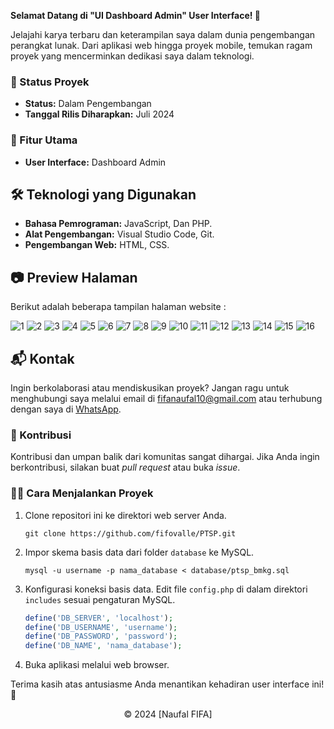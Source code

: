 **Selamat Datang di "UI Dashboard Admin" User Interface! 🚀**

Jelajahi karya terbaru dan keterampilan saya dalam dunia pengembangan perangkat lunak. Dari aplikasi web hingga proyek mobile, temukan ragam proyek yang mencerminkan dedikasi saya dalam teknologi.

### 🚧 Status Proyek

- **Status:** Dalam Pengembangan
- **Tanggal Rilis Diharapkan:** Juli 2024

### 🚀 Fitur Utama

- **User Interface:** Dashboard Admin

## 🛠️ Teknologi yang Digunakan

- **Bahasa Pemrograman:** JavaScript, Dan PHP.
- **Alat Pengembangan:** Visual Studio Code, Git.
- **Pengembangan Web:** HTML, CSS.

## 📷 Preview Halaman

Berikut adalah beberapa tampilan halaman website :

![1](https://github.com/fifovalle/PTSP/assets/90078068/aad09e9d-8172-4b5e-a59f-a61150104df5)
![2](https://github.com/fifovalle/PTSP/assets/90078068/9110ccbd-4ef1-40b5-b3c7-d69a78be1255)
![3](https://github.com/fifovalle/PTSP/assets/90078068/9fb78791-ea84-446b-a5ef-f0244c47733b)
![4](https://github.com/fifovalle/PTSP/assets/90078068/3f15540b-47f8-4afc-b0d4-bcb2f04ed7dc)
![5](https://github.com/fifovalle/PTSP/assets/90078068/c2006afc-a86e-44e6-8f66-244db1ff5a43)
![6](https://github.com/fifovalle/PTSP/assets/90078068/3120aa25-2292-409d-bbd2-f09cfca27cb3)
![7](https://github.com/fifovalle/PTSP/assets/90078068/1ea30443-31a3-4a8c-8d9f-a909b7657004)
![8](https://github.com/fifovalle/PTSP/assets/90078068/10b1d570-1a30-4c6d-a69c-7c0e1c694c03)
![9](https://github.com/fifovalle/PTSP/assets/90078068/df3553ef-b4be-45a3-9a1d-44546470668f)
![10](https://github.com/fifovalle/PTSP/assets/90078068/d636d979-bac8-4080-a901-792f8f296872)
![11](https://github.com/fifovalle/PTSP/assets/90078068/779874a1-8d03-44af-b58f-30ff571df791)
![12](https://github.com/fifovalle/PTSP/assets/90078068/595eac1e-4d96-49e3-9857-267ff19ebe21)
![13](https://github.com/fifovalle/PTSP/assets/90078068/631230c0-7d97-4f43-8fdb-1daefd28b6f2)
![14](https://github.com/fifovalle/PTSP/assets/90078068/9d439cb9-3a8d-4326-b006-09aad146fee7)
![15](https://github.com/fifovalle/PTSP/assets/90078068/23edf75e-920c-4978-8de1-f2ae9ae750ff)
![16](https://github.com/fifovalle/PTSP/assets/90078068/cf3c1489-a8b8-461d-8bb1-683cd6c443bd)

## 📬 Kontak

Ingin berkolaborasi atau mendiskusikan proyek? Jangan ragu untuk menghubungi saya melalui email di [fifanaufal10@gmail.com](mailto:fifanaufal10@gmail.com) atau terhubung dengan saya di [WhatsApp](https://wa.me/+6282318334287).

### 🙏 Kontribusi

Kontribusi dan umpan balik dari komunitas sangat dihargai. Jika Anda ingin berkontribusi, silakan buat _pull request_ atau buka _issue_.

### 👨‍💻 Cara Menjalankan Proyek

1. Clone repositori ini ke direktori web server Anda.

   ```
   git clone https://github.com/fifovalle/PTSP.git

   ```

2. Impor skema basis data dari folder `database` ke MySQL.

   ```
   mysql -u username -p nama_database < database/ptsp_bmkg.sql
   ```

3. Konfigurasi koneksi basis data. Edit file `config.php` di dalam direktori `includes` sesuai pengaturan MySQL.

   ```php
   define('DB_SERVER', 'localhost');
   define('DB_USERNAME', 'username');
   define('DB_PASSWORD', 'password');
   define('DB_NAME', 'nama_database');
   ```

4. Buka aplikasi melalui web browser.

Terima kasih atas antusiasme Anda menantikan kehadiran user interface ini! 🙌

<div align="center">
  &copy; 2024 [Naufal FIFA]
</div>
